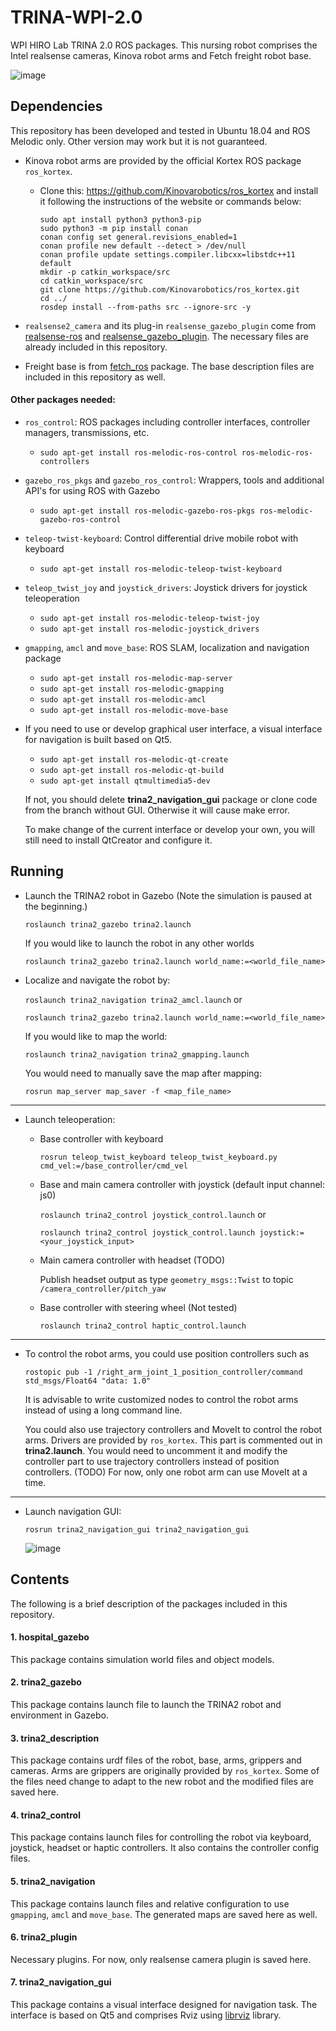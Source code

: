 # TRINA-WPI-2.0
WPI HIRO Lab TRINA 2.0 ROS packages. This nursing robot comprises the Intel realsense cameras, Kinova robot arms and Fetch freight robot base.

![image](demo/TRINA-WPI-2.0.png)

## Dependencies
This repository has been developed and tested in Ubuntu 18.04 and ROS Melodic only. Other version may work but it is not guaranteed.

- Kinova robot arms are provided by the official Kortex ROS package `ros_kortex`. 
  
  - Clone this: https://github.com/Kinovarobotics/ros_kortex and install it following the instructions of the website or commands below:
    
    ```
    sudo apt install python3 python3-pip
    sudo python3 -m pip install conan
    conan config set general.revisions_enabled=1
    conan profile new default --detect > /dev/null
    conan profile update settings.compiler.libcxx=libstdc++11 default
    mkdir -p catkin_workspace/src
    cd catkin_workspace/src
    git clone https://github.com/Kinovarobotics/ros_kortex.git
    cd ../
    rosdep install --from-paths src --ignore-src -y
    ```
  
- `realsense2_camera` and its plug-in `realsense_gazebo_plugin` come from [realsense-ros](https://github.com/IntelRealSense/realsense-ros) and [realsense_gazebo_plugin](https://github.com/pal-robotics/realsense_gazebo_plugin). The necessary files are already included in this repository.
  
- Freight base is from [fetch_ros](https://github.com/fetchrobotics/fetch_ros) package. The base description files are included in this repository as well.

#### Other packages needed:

- `ros_control`: ROS packages including controller interfaces, controller managers, transmissions, etc.
  
  - `sudo apt-get install ros-melodic-ros-control ros-melodic-ros-controllers`
  
- `gazebo_ros_pkgs` and `gazebo_ros_control`: Wrappers, tools and additional API's for using ROS with Gazebo
  
  - `sudo apt-get install ros-melodic-gazebo-ros-pkgs ros-melodic-gazebo-ros-control`
  
- `teleop-twist-keyboard`: Control differential drive mobile robot with keyboard
  
  - `sudo apt-get install ros-melodic-teleop-twist-keyboard`
  
- `teleop_twist_joy` and `joystick_drivers`: Joystick drivers for joystick teleoperation
  - `sudo apt-get install ros-melodic-teleop-twist-joy`
  - `sudo apt-get install ros-melodic-joystick_drivers`

- `gmapping`, `amcl` and `move_base`: ROS SLAM, localization and navigation package

  - `sudo apt-get install ros-melodic-map-server`
  - `sudo apt-get install ros-melodic-gmapping`
  - `sudo apt-get install ros-melodic-amcl`
  - `sudo apt-get install ros-melodic-move-base`
  
- If you need to use or develop graphical user interface, a visual interface for navigation is built based on Qt5. 

  - `sudo apt-get install ros-melodic-qt-create`
  - `sudo apt-get install ros-melodic-qt-build`
  - `sudo apt-get install qtmultimedia5-dev`
  
  If not, you should delete **trina2_navigation_gui** package or clone code from the branch without GUI. Otherwise it will cause make error.
  
  To make change of the current interface or develop your own, you will still need to install QtCreator and configure it.

## Running

- Launch the TRINA2 robot in Gazebo (Note the simulation is paused at the beginning.)

  `roslaunch trina2_gazebo trina2.launch`

  If you would like to launch the robot in any other worlds

  `roslaunch trina2_gazebo trina2.launch world_name:=<world_file_name>` 

- Localize and navigate the robot  by:

  `roslaunch trina2_navigation trina2_amcl.launch` or

  `roslaunch trina2_gazebo trina2.launch world_name:=<world_file_name>` 

  If you would like to map the world:

  `roslaunch trina2_navigation trina2_gmapping.launch `

  You would need to manually save the map after mapping:

  `rosrun map_server map_saver -f <map_file_name>`

---

- Launch teleoperation:

  - Base controller with keyboard

    `rosrun teleop_twist_keyboard teleop_twist_keyboard.py cmd_vel:=/base_controller/cmd_vel`
    
  - Base and main camera controller with joystick (default input channel: js0)

    `roslaunch trina2_control joystick_control.launch` or
    
    `roslaunch trina2_control joystick_control.launch joystick:=<your_joystick_input>`
    
  - Main camera controller with headset (TODO)

    Publish headset output as type `geometry_msgs::Twist` to topic `/camera_controller/pitch_yaw`

  - Base controller with steering wheel (Not tested)

    `roslaunch trina2_control haptic_control.launch`

---

- To control the robot arms, you could use position controllers such as

  `rostopic pub -1 /right_arm_joint_1_position_controller/command std_msgs/Float64 "data: 1.0"`
  
  It is advisable to write customized nodes to control the robot arms instead of using a long command line.
  
  You could also use trajectory controllers and MoveIt to control the robot arms. Drivers are provided by `ros_kortex`. This part is commented out in **trina2.launch**. You would need to uncomment it and modify the controller part to use trajectory controllers instead of position controllers. (TODO) For now, only one robot arm can use MoveIt at a time.

---

- Launch navigation GUI:

  `rosrun trina2_navigation_gui trina2_navigation_gui`
  
  ![image](demo/navigation_gui.png)

## Contents

The following is a brief description of the packages included in this repository.

#### 1. hospital_gazebo

This package contains simulation world files and object models.

#### 2. trina2_gazebo

This package contains launch file to launch the TRINA2 robot and environment in Gazebo. 

#### 3. trina2_description

This package contains urdf files of the robot, base, arms, grippers and cameras. Arms are grippers are originally provided by `ros_kortex`. Some of the files need change to adapt to the new robot and the modified files are saved here.

#### 4. trina2_control

This package contains launch files for controlling the robot via keyboard, joystick, headset or haptic controllers. It also contains the controller config files.

#### 5. trina2_navigation

This package contains launch files and relative configuration to use `gmapping`, `amcl` and `move_base`. The generated maps are saved here as well.

#### 6. trina2_plugin

Necessary plugins. For now, only realsense camera plugin is saved here.

#### 7. trina2_navigation_gui

This package contains a visual interface designed for navigation task. The interface is based on Qt5 and comprises Rviz using [librviz](http://docs.ros.org/indigo/api/librviz_tutorial/html/index.html) library.